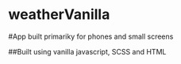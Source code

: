# weatherVanilla

#App built primariky for phones and small screens

##Built using vanilla javascript, SCSS and HTML